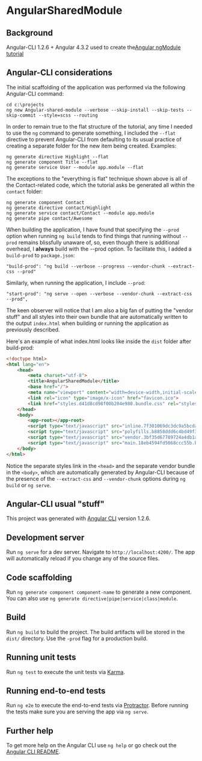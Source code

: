 # AngularSharedModule

## Background

Angular-CLI 1.2.6 + Angular 4.3.2 used to create the[Angular ngModule tutorial](https://angular.io/guide/ngmodule)

## Angular-CLI considerations

The initial scaffolding of the application was performed via the following Angular-CLI command:

```npm
cd c:\projects
ng new Angular-shared-module --verbose --skip-install --skip-tests --skip-commit --style=scss --routing 
```

In order to remain true to the flat structure of the tutorial, any time I needed to use the `ng` command
to generate something, I included the `--flat` directive to prevent Angular-CLI from defaulting to its usual practice of
creating a separate folder for the new item being created.  Examples:

```npm
ng generate directive Highlight --flat
ng generate component Title --flat
ng generate service User --module app.module --flat
```

The exceptions to the "everything is flat" technique shown above is all of the Contact-related code, 
which the tutorial asks be generated all within the `contact` folder:
```
ng generate component Contact
ng generate directive contact/Highlight
ng generate service contact/Contact --module app.module 
ng generate pipe contact/Awesome
```

When building the application, I have found that specifying the `--prod` option when running `ng build` tends to find things that
running without `--prod` remains blissfully unaware of, so, even though there is additional overhead, I **always** build with the --prod option.
To facilitate this, I added a `build-prod` to `package.json`:

```
"build-prod": "ng build --verbose --progress --vendor-chunk --extract-css --prod"
```

Similarly, when running the application, I include `--prod`:

```
"start-prod": "ng serve --open --verbose --vendor-chunk --extract-css --prod",
``` 

The keen observer will notice that I am also a big fan of putting the "vendor stuff" and all styles into their own bundle that are
automatically written to the output `index.html` when building or running the application as previously described.

Here's an example of what index.html looks like inside the `dist` folder after build-prod:

```html
<!doctype html>
<html lang="en">
    <head>
        <meta charset="utf-8">
        <title>AngularSharedModule</title>
        <base href="/">
        <meta name="viewport" content="width=device-width,initial-scale=1">
        <link rel="icon" type="image/x-icon" href="favicon.ico">
        <link href="styles.d41d8cd98f00b204e980.bundle.css" rel="stylesheet"/>
    </head>
    <body>
        <app-root></app-root>
        <script type="text/javascript" src="inline.7f301069dc3dc9a5bcda.bundle.js"></script>
        <script type="text/javascript" src="polyfills.b8858ddd6c4bd49f3fdf.bundle.js"></script>
        <script type="text/javascript" src="vendor.3bf35d67789724a4db1a.bundle.js"></script>
        <script type="text/javascript" src="main.18eb4594fd5068ccc55b.bundle.js"></script>
    </body>
</html>
``` 

Notice the separate styles link in the `<head>` and the separate vendor bundle in the `<body>`, which are automatically 
generated by Angular-CLI because of the presence of the `--extract-css` and `--vendor-chunk` options during 
`ng build` or `ng serve`.

## Angular-CLI usual "stuff"

This project was generated with [Angular CLI](https://github.com/angular/angular-cli) version 1.2.6.

## Development server

Run `ng serve` for a dev server. Navigate to `http://localhost:4200/`. The app will automatically reload if you change any of the source files.

## Code scaffolding

Run `ng generate component component-name` to generate a new component. You can also use `ng generate directive|pipe|service|class|module`.

## Build

Run `ng build` to build the project. The build artifacts will be stored in the `dist/` directory. Use the `-prod` flag for a production build.

## Running unit tests

Run `ng test` to execute the unit tests via [Karma](https://karma-runner.github.io).

## Running end-to-end tests

Run `ng e2e` to execute the end-to-end tests via [Protractor](http://www.protractortest.org/).
Before running the tests make sure you are serving the app via `ng serve`.

## Further help

To get more help on the Angular CLI use `ng help` or go check out the [Angular CLI README](https://github.com/angular/angular-cli/blob/master/README.md).
